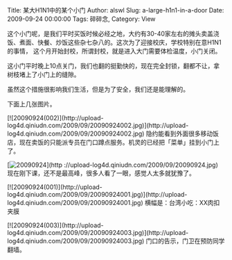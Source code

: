 Title: 某大H1N1中的某个小门
Author: alswl
Slug: a-large-h1n1-in-a-door
Date: 2009-09-24 00:00:00
Tags: 碎碎念, 
Category: View

这个小门呢，是我们平时买饭时候必经之地，大约有30-40家左右的摊头卖盖浇饭、煮面、快餐、炒饭这些杂七杂八的。这次为了迎接校庆，学校特别在意H1N1的事情，
这个月开始封校，所谓封校，就是进入大门需要体检温度，小门关闭。

这小门平时晚上10点关门，我们也翻的挺勤快的，现在完全封锁，翻都不让，拿树枝堵上了小门上的缝隙。

虽然这个措施很影响我们生活，但是为了安全，我们还是能理解的。

下面上几张图片。

[![20090924(002)](http://upload-
log4d.qiniudn.com/2009/09/20090924002.jpg)](http://upload-
log4d.qiniudn.com/2009/09/20090924002.jpg)
隐约能看到外面很多移动饭店，现在卖饭的只能派专员在门口蹲点服务。机灵的已经把「菜单」挂到小门上了。

[![20090924](http://upload-log4d.qiniudn.com/2009/09/20090924.jpg)](http
://upload-log4d.qiniudn.com/2009/09/20090924.jpg)
现在刚下课，还不是最高峰，很多人看了一眼，感觉人太多就犹豫了。

[![20090924(001)](http://upload-
log4d.qiniudn.com/2009/09/20090924001.jpg)](http://upload-
log4d.qiniudn.com/2009/09/20090924001.jpg) 横幅是：台湾小吃：XX肉扣夹膜

[![20090924(003)](http://upload-
log4d.qiniudn.com/2009/09/20090924003.jpg)](http://upload-
log4d.qiniudn.com/2009/09/20090924003.jpg) 门口的告示，门卫在预防同学翻墙。

